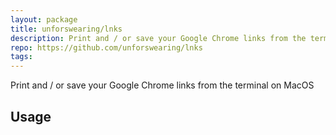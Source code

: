 ```yaml
---
layout: package
title: unforswearing/lnks
description: Print and / or save your Google Chrome links from the terminal on MacOS
repo: https://github.com/unforswearing/lnks
tags:
---
```

 
Print and / or save your Google Chrome links from the terminal on MacOS
 
## Usage
 
